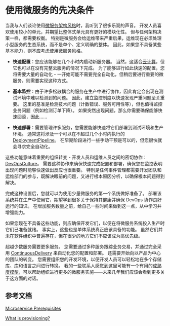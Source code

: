 # 使用微服务的先决条件

当我与人们谈论使用[微服务架构风格](https://martinfowler.com/articles/microservices.html)时，我听到了很多乐观的声音。 开发人员喜欢使用较小的单元，并期望比整体式单元具有更好的模块化性。 但与任何架构决策一样，都需要权衡。 特别是微服务会给运维带来严重后果，运维现在必须处理小型服务的生态系统，而不是单个、定义明确的整体。 因此，如果您不具备某些基本能力，则不应考虑使用微服务风格。

- **快速配置**：您应该能够在几个小时内启动新服务器。 当然，这适合[云计算](https://martinfowler.com/bliki/CloudComputing.html)，但它也可以在没有完整云服务的情况下完成。 为了能够进行如此快速的配置，您将需要大量的自动化 - 一开始可能不需要完全自动化，但稍后要进行重要的微服务，则需要实现这种方式。

- **基本监控**：由于许多松散耦合的服务在生产中进行协作，因此肯定会出现在测试环境中难以检测到的问题。 因此，建立监控制度以快速发现严重问题至关重要。 这里的基准是检测技术问题（计数错误、服务可用性等），但也值得监控业务问题（例如检测订单下降）。 如果突然出现问题，那么你需要确保能够快速回滚，因此……

- **快速部署**：需要管理许多服务，您需要能够快速将它们部署到测试环境和生产环境。 通常这将涉及一个可以在不超过几个小时内执行的 [DeploymentPipeline](https://martinfowler.com/bliki/DeploymentPipeline.html)。 在早期阶段进行一些手动干预是可以的，但您很快就会寻求完全自动化。

这些功能意味着重要的组织转变 - 开发人员和运维人员之间的密切协作：[DevOpsCulture](https://martinfowler.com/bliki/DevOpsCulture.html)。 需要这种协作来确保快速完成配置和部署，确保您在监控表明出现问题时能够快速做出反应也很重要。 特别是任何事件管理都需要开发团队和运维部门的参与，既解决眼前的问题，又进行根本原因分析，以确保根本问题得到解决。

完成这种设置后，您就可以为使用少量微服务的第一个系统做好准备了。 部署该系统并在生产中使用它，期望学到很多关于保持其健康并确保 DevOps 协作良好运行的知识。 在增加服务数量之前，给自己一些时间来做到这一点，从中学习并增强能力。

如果您现在不具备这些功能，则应确保开发它们，以便在将微服务系统投入生产时它们已准备就绪。 事实上，这些也是单体系统真正应该具备的功能。 虽然它们并未在软件组织中普遍存在，但在很少的地方它们不应该成为高优先级。

超越少数服务需要更多服务。 您需要通过多种服务跟踪业务交易，并通过完全采用 [ContinuousDelivery](https://martinfowler.com/bliki/ContinuousDelivery.html) 来自动化您的配置和部署。 还需要开始向以产品为中心的团队的转变。 您需要组织您的开发环境，以便开发人员可以轻松地在多个存储库、库和语言之间进行转换。 我的一些联系人感觉到这里可能有一个有用的[成熟度模型](https://martinfowler.com/bliki/MaturityModel.html)，可以帮助组织进行更多的微服务实施——未来几年我们应该会看到更多关于这方面的对话。

## 参考文档

[Microservice Prerequisites](https://martinfowler.com/bliki/MicroservicePrerequisites.html)

[What is provisioning?](https://www.redhat.com/en/topics/automation/what-is-provisioning)